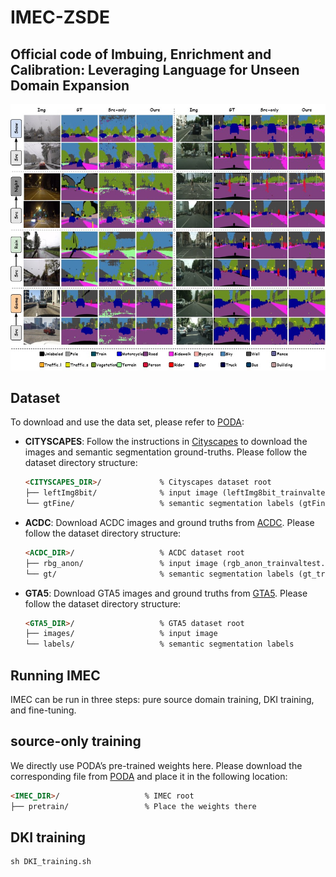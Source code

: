 # IMEC-ZSDE

## Official code of Imbuing, Enrichment and Calibration: Leveraging Language for Unseen Domain Expansion
![image](https://github.com/LanchJL/IMEC-ZSDE/blob/main/IMG/fig_seg.jpg)
## Dataset
To download and use the data set, please refer to [PODA](https://github.com/astra-vision/PODA):
* **CITYSCAPES**: Follow the instructions in [Cityscapes](https://www.cityscapes-dataset.com/)
  to download the images and semantic segmentation ground-truths. Please follow the dataset directory structure:
  ```html
  <CITYSCAPES_DIR>/             % Cityscapes dataset root
  ├── leftImg8bit/              % input image (leftImg8bit_trainvaltest.zip)
  └── gtFine/                   % semantic segmentation labels (gtFine_trainvaltest.zip)
  ```

* **ACDC**: Download ACDC images and ground truths from [ACDC](https://acdc.vision.ee.ethz.ch/download). Please follow the dataset directory structure:
  ```html
  <ACDC_DIR>/                   % ACDC dataset root
  ├── rbg_anon/                 % input image (rgb_anon_trainvaltest.zip)
  └── gt/                       % semantic segmentation labels (gt_trainval.zip)
  ```
 
* **GTA5**: Download GTA5 images and ground truths from [GTA5](https://download.visinf.tu-darmstadt.de/data/from_games/). Please follow the dataset directory structure:
  ```html
  <GTA5_DIR>/                   % GTA5 dataset root
  ├── images/                   % input image 
  └── labels/                   % semantic segmentation labels
  ```
## Running IMEC 
IMEC can be run in three steps: pure source domain training, DKI training, and fine-tuning.
## source-only training
We directly use PODA’s pre-trained weights here. Please download the corresponding file from [PODA](https://github.com/astra-vision/PODA) and place it in the following location:
  ```html
  <IMEC_DIR>/                   % IMEC root
  ├── pretrain/                 % Place the weights there
  ```
  ## DKI training
  ```
sh DKI_training.sh
```


